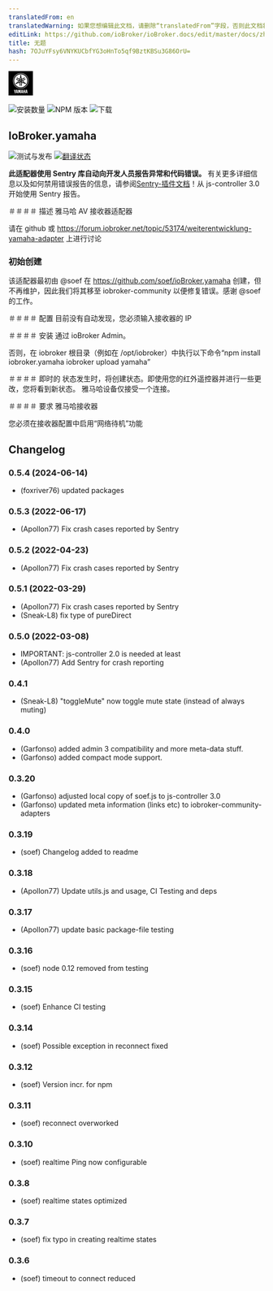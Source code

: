 ```yaml
---
translatedFrom: en
translatedWarning: 如果您想编辑此文档，请删除“translatedFrom”字段，否则此文档将再次自动翻译
editLink: https://github.com/ioBroker/ioBroker.docs/edit/master/docs/zh-cn/adapterref/iobroker.yamaha/README.md
title: 无题
hash: 7OJuYFsy6VNYKUCbfYG3oHnTo5qf9BztKBSu3G86OrU=
---
```

![标识](../../../en/adapterref/iobroker.yamaha/admin/yamaha.png)

![安装数量](http://iobroker.live/badges/yamaha-stable.svg)
![NPM 版本](http://img.shields.io/npm/v/iobroker.yamaha.svg)
![下载](https://img.shields.io/npm/dm/iobroker.yamaha.svg)

## IoBroker.yamaha
![测试与发布](https://github.com/iobroker-community-adapters/ioBroker.yamaha/workflows/Test%20and%20Release/badge.svg) [![翻译状态](https://weblate.iobroker.net/widgets/adapters/-/yamaha/svg-badge.svg)](https://weblate.iobroker.net/engage/adapters/?utm_source=widget)

**此适配器使用 Sentry 库自动向开发人员报告异常和代码错误。** 有关更多详细信息以及如何禁用错误报告的信息，请参阅[Sentry-插件文档](https://github.com/ioBroker/plugin-sentry#plugin-sentry)！从 js-controller 3.0 开始使用 Sentry 报告。

＃＃＃＃ 描述
雅马哈 AV 接收器适配器

请在 github 或 https://forum.iobroker.net/topic/53174/weiterentwicklung-yamaha-adapter 上进行讨论

### 初始创建
该适配器最初由 @soef 在 https://github.com/soef/ioBroker.yamaha 创建，但不再维护，因此我们将其移至 iobroker-community 以便修复错误。感谢 @soef 的工作。

＃＃＃＃ 配置
目前没有自动发现，您必须输入接收器的 IP

＃＃＃＃ 安装
通过 ioBroker Admin。

否则，在 iobroker 根目录（例如在 /opt/iobroker）中执行以下命令“npm install iobroker.yamaha iobroker upload yamaha”

＃＃＃＃ 即时的
状态发生时，将创建状态。即使用您的红外遥控器并进行一些更改，您将看到新状态。
雅马哈设备仅接受一个连接。

＃＃＃＃ 要求
雅马哈接收器

您必须在接收器配置中启用“网络待机”功能

## Changelog
### 0.5.4 (2024-06-14)
* (foxriver76) updated packages

### 0.5.3 (2022-06-17)
* (Apollon77) Fix crash cases reported by Sentry

### 0.5.2 (2022-04-23)
* (Apollon77) Fix crash cases reported by Sentry

### 0.5.1 (2022-03-29)
* (Apollon77) Fix crash cases reported by Sentry
* (Sneak-L8) fix type of pureDirect

### 0.5.0 (2022-03-08)
* IMPORTANT: js-controller 2.0 is needed at least
* (Apollon77) Add Sentry for crash reporting

### 0.4.1
* (Sneak-L8) "toggleMute" now toggle mute state (instead of always muting)

### 0.4.0
* (Garfonso) added admin 3 compatibility and more meta-data stuff.
* (Garfonso) added compact mode support.

### 0.3.20
* (Garfonso) adjusted local copy of soef.js to js-controller 3.0
* (Garfonso) updated meta information (links etc) to iobroker-community-adapters

### 0.3.19
* (soef) Changelog added to readme

### 0.3.18
* (Apollon77) Update utils.js and usage, CI Testing and deps

### 0.3.17
* (Apollon77) update basic package-file testing

### 0.3.16
* (soef) node 0.12 removed from testing

### 0.3.15
* (soef) Enhance CI testing

### 0.3.14
* (soef) Possible exception in reconnect fixed

### 0.3.12
* (soef) Version incr. for npm

### 0.3.11
* (soef) reconnect overworked

### 0.3.10
* (soef) realtime Ping now configurable

### 0.3.8
* (soef) realtime states optimized

### 0.3.7
* (soef) fix typo in creating realtime states

### 0.3.6
* (soef) timeout to connect reduced

<!--

## License
The MIT License (MIT)

Copyright (c) 2015-2024 soef <soef@gmx.net>

Permission is hereby granted, free of charge, to any person obtaining a copy
of this software and associated documentation files (the "Software"), to deal
in the Software without restriction, including without limitation the rights
to use, copy, modify, merge, publish, distribute, sublicense, and/or sell
copies of the Software, and to permit persons to whom the Software is
furnished to do so, subject to the following conditions:

The above copyright notice and this permission notice shall be included in
all copies or substantial portions of the Software.

THE SOFTWARE IS PROVIDED "AS IS", WITHOUT WARRANTY OF ANY KIND, EXPRESS OR
IMPLIED, INCLUDING BUT NOT LIMITED TO THE WARRANTIES OF MERCHANTABILITY,
FITNESS FOR A PARTICULAR PURPOSE AND NONINFRINGEMENT. IN NO EVENT SHALL THE
AUTHORS OR COPYRIGHT HOLDERS BE LIABLE FOR ANY CLAIM, DAMAGES OR OTHER
LIABILITY, WHETHER IN AN ACTION OF CONTRACT, TORT OR OTHERWISE, ARISING FROM,
OUT OF OR IN CONNECTION WITH THE SOFTWARE OR THE USE OR OTHER DEALINGS IN
THE SOFTWARE.
-->